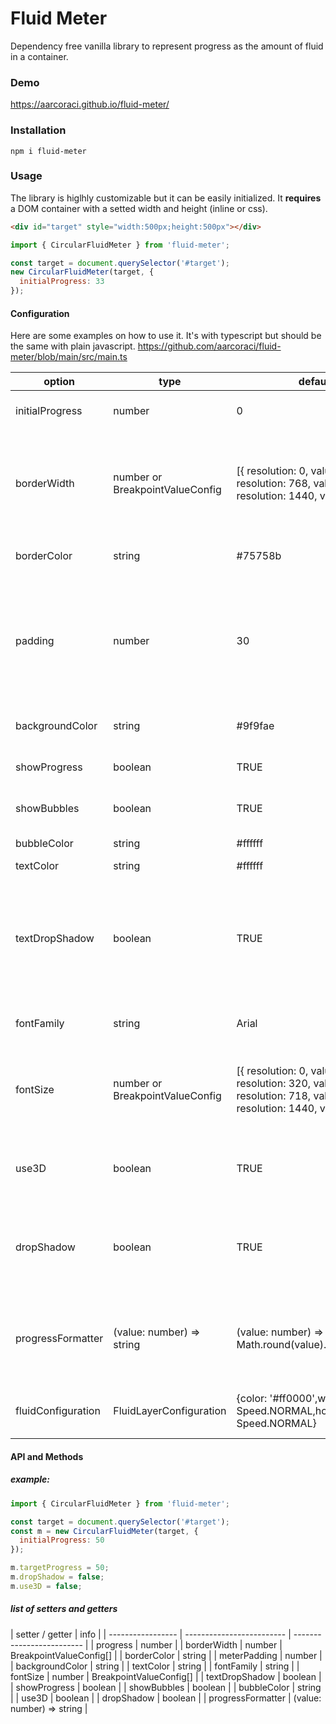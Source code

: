 # Fluid Meter

Dependency free vanilla library to represent progress as the amount of fluid in a container.

### Demo

https://aarcoraci.github.io/fluid-meter/

### Installation

```
npm i fluid-meter
```

### Usage

The library is higlhly customizable but it can be easily initialized. It **requires** a DOM container with a setted width and height (inline or css).

```html
<div id="target" style="width:500px;height:500px"></div>
```

```js
import { CircularFluidMeter } from 'fluid-meter';

const target = document.querySelector('#target');
new CircularFluidMeter(target, {
  initialProgress: 33
});
```

#### Configuration

Here are some examples on how to use it. It's with typescript but should be the same with plain javascript.
https://github.com/aarcoraci/fluid-meter/blob/main/src/main.ts

| option             | type                            | default                                                                                                                        | info                                                                                             |
| ------------------ | ------------------------------- | ------------------------------------------------------------------------------------------------------------------------------ | ------------------------------------------------------------------------------------------------ |
| initialProgress    | number                          | 0                                                                                                                              | initial progress to show                                                                         |
| borderWidth        | number or BreakpointValueConfig | \[{ resolution: 0, value: 10 },{ resolution: 768, value: 15 },{ resolution: 1440, value: 30 }\]                                | border width. Can be a number or an array of breakpoint value configs                            |
| borderColor        | string                          | #75758b                                                                                                                        | color of the outer border.                                                                       |
| padding            | number                          | 30                                                                                                                             | space between the boundaries of the container and the meter. Usefull if dropshadow is enabled    |
| backgroundColor    | string                          | #9f9fae                                                                                                                        | meter background color                                                                           |
| showProgress       | boolean                         | TRUE                                                                                                                           | displays or not the center text                                                                  |
| showBubbles        | boolean                         | TRUE                                                                                                                           | displays or not the bubbles                                                                      |
| bubbleColor        | string                          | #ffffff                                                                                                                        | color of the bubbles                                                                             |
| textColor          | string                          | #ffffff                                                                                                                        | text color                                                                                       |
| textDropShadow     | boolean                         | TRUE                                                                                                                           | text has a small shadow. Helps when colors are too similar or on difficult contrasting scenarios |
| fontFamily         | string                          | Arial                                                                                                                          | name of the typeface to use                                                                      |
| fontSize           | number or BreakpointValueConfig | \[{ resolution: 0, value: 13 },{ resolution: 320, value: 30 },{ resolution: 718, value: 90 },{ resolution: 1440, value: 95 }\] | tex size. Can be a number of an array of breakpoint value configs                                |
| use3D              | boolean                         | TRUE                                                                                                                           | enables details that gives the impresion of depth                                                |
| dropShadow         | boolean                         | TRUE                                                                                                                           | meter drops shadow. Requires some padding to show correctly                                      |
| progressFormatter  | (value: number) => string       | (value: number) => Math.round(value).toString()                                                                                | a function that transforms the value shown in the center of the meter                            |
| fluidConfiguration | FluidLayerConfiguration         | {color: '#ff0000',waveSpeed: Speed.NORMAL,horizontalSpeed: Speed.NORMAL}                                                       | values of the fluid being displayed                                                              |

#### API and Methods

##### example:

```js
import { CircularFluidMeter } from 'fluid-meter';

const target = document.querySelector('#target');
const m = new CircularFluidMeter(target, {
  initialProgress: 50
});

m.targetProgress = 50;
m.dropShadow = false;
m.use3D = false;
```

##### list of setters and getters

| setter / getter   | info                      |
| ----------------- | ------------------------- | ------------------------- |
| progress          | number                    |
| borderWidth       | number                    | BreakpointValueConfig\[\] |
| borderColor       | string                    |
| meterPadding      | number                    |
| backgroundColor   | string                    |
| textColor         | string                    |
| fontFamily        | string                    |
| fontSize          | number                    | BreakpointValueConfig\[\] |
| textDropShadow    | boolean                   |
| showProgress      | boolean                   |
| showBubbles       | boolean                   |
| bubbleColor       | string                    |
| use3D             | boolean                   |
| dropShadow        | boolean                   |
| progressFormatter | (value: number) => string |
